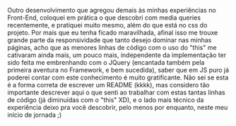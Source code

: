 Outro desenvolvimento que agregou demais às minhas experiências no Front-End, coloquei em prática o que descobri com media queries recentemente, e pratiquei muito mesmo, além do que está no css do projeto. Por mais que eu tenha ficado maravilhada, afinal isso me trouxe grande parte da responsividade que tanto desejo dominar nas minhas páginas, acho que as menores linhas de código com o uso do "this" me cativaram ainda mais, um pouco mais, independente da implementação ter sido feita me embrenhando com o JQuery (encantada também pela primeira aventura no Framework, e bem sucedida), saber que em JS puro já poderei contar com este conhecimento é muito gratificante. Não sei se esta é a forma correta de escrever um README (kkkk), mas considero tão importante descrever aqui o que senti ao trabalhar com estas tantas linhas de código (já diminuídas com o "this" XD), e o lado mais técnico da experiência deixo pra você descobrir, pelo menos por enquanto, neste meu início de jornada ;)
